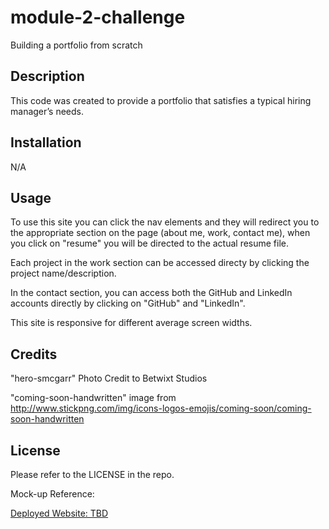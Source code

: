 # module-2-challenge
Building a portfolio from scratch

## Description

This code was created to provide a portfolio that satisfies a typical hiring manager’s needs.

## Installation

N/A

## Usage

To use this site you can click the nav elements and they will redirect you to the appropriate section on the page (about me, work, contact me), when you click on "resume" you will be directed to the actual resume file.

Each project in the work section can be accessed directy by clicking the project name/description.

In the contact section, you can access both the GitHub and LinkedIn accounts directly by clicking on "GitHub" and "LinkedIn".

This site is responsive for different average screen widths.

## Credits

"hero-smcgarr" Photo Credit to Betwixt Studios

"coming-soon-handwritten" image from http://www.stickpng.com/img/icons-logos-emojis/coming-soon/coming-soon-handwritten

## License

Please refer to the LICENSE in the repo.

Mock-up Reference:
<a href=assets/images/mock_up_1.png>
<a href=assets/images/mock_up_2.png>

Deployed Website:
TBD
